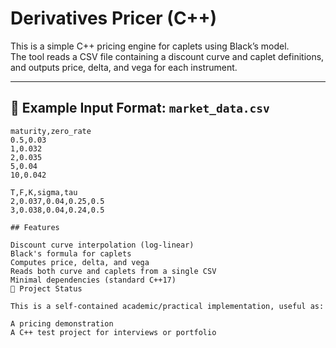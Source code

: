 # Derivatives Pricer (C++)

This is a simple C++ pricing engine for caplets using Black’s model.  
The tool reads a CSV file containing a discount curve and caplet definitions, and outputs price, delta, and vega for each instrument.

---

## 📌 Example Input Format: `market_data.csv`

```csv
maturity,zero_rate
0.5,0.03
1,0.032
2,0.035
5,0.04
10,0.042

T,F,K,sigma,tau
2,0.037,0.04,0.25,0.5
3,0.038,0.04,0.24,0.5

## Features

Discount curve interpolation (log-linear)
Black's formula for caplets
Computes price, delta, and vega
Reads both curve and caplets from a single CSV
Minimal dependencies (standard C++17)
📁 Project Status

This is a self-contained academic/practical implementation, useful as:

A pricing demonstration
A C++ test project for interviews or portfolio
